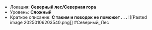 - Локация: **Северный лес/Северная гора**
- Уровень: **Сложный**
- Краткое описание: **С таким и поводок не поможет . . .**
![[Pasted image 20250106203540.png]]
#Северный_Лес 